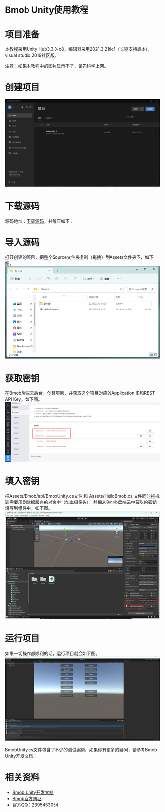 # Bmob Unity使用教程
# 项目准备
本教程采用Unity Hub3.3.0-c8，编辑器采用2021.3.21flc1（长期支持版本），visual studio 2019社区版。

注意：如果本教程中的图片显示不了，请先科学上网。

# 创建项目
![创建项目](./imgs/%E5%88%9B%E5%BB%BA%E9%A1%B9%E7%9B%AE.png "创建项目")

# 下载源码
源码地址：[下载源码](./Source.zip "源码地址")，并解压如下：

# 导入源码
打开创建的项目，把整个Source文件夹复制（拖拽）到Assets文件夹下，如下图。
![导入源码](./imgs/%E8%A7%A3%E5%8E%8B%E6%BA%90%E7%A0%81.png "导入源码")

# 获取密钥
在Bmob后端云后台，创建项目，并获取这个项目对应的Application ID和REST API Key，如下图。
![获取密钥](./imgs/%E8%8E%B7%E5%8F%96%E5%AF%86%E9%92%A5.png "获取密钥")

# 填入密钥
把Assets/Bmob/api/BmobUnity.cs文件 和 Assets/HelloBmob.cs 文件同时拖拽到需要用到数据服务的对象中（如主摄像头），并把从Bmob后端云中获取的密钥填写到组件中，如下图。
![设置密钥](./imgs/%E8%AE%BE%E7%BD%AE%E5%AF%86%E9%92%A5.png "设置密钥")

# 运行项目
如果一切操作都顺利的话，运行项目就会如下图。
![运行项目](./imgs/%E6%96%B0%E5%A2%9E%E6%95%B0%E6%8D%AE.png "运行项目")

BmobUnity.cs文件包含了不少的测试案例，如果你有更多的疑问，请参考Bmob Unity开发文档：

# 相关资料
- [Bmob Unity开发文档](https://github.com/bmob/bmob-demo-csharp/wiki/1-%E5%BF%AB%E9%80%9F%E5%85%A5%E9%97%A8)
- [Bmob官方网址](https://www.bmobapp.com/)
- 官方QQ：2395453054
